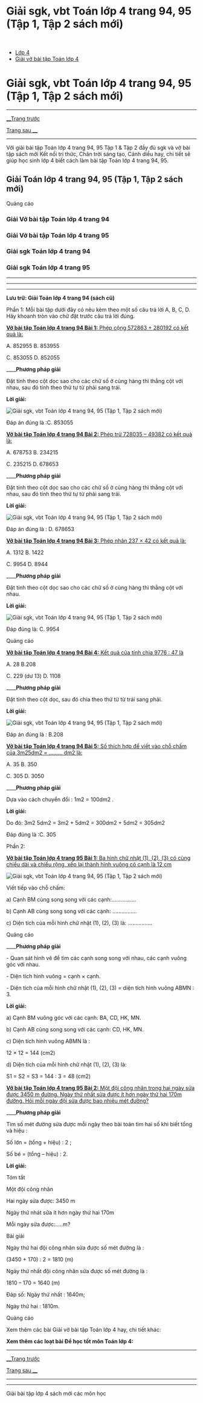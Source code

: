# Giải sgk, vbt Toán lớp 4 trang 94, 95 (Tập 1, Tập 2 sách mới)

﻿

  * [Lớp 4](https://vietjack.com/series/lop-4.jsp)
  * [Giải vở bài tập Toán lớp 4](https://vietjack.com/giai-vo-bai-tap-toan-4/index.jsp)



# Giải sgk, vbt Toán lớp 4 trang 94, 95 (Tập 1, Tập 2 sách mới)

* * *

[__Trang trước](https://vietjack.com/giai-vo-bai-tap-toan-4/bai-82-luyen-tap-chung.jsp)

[Trang sau __](https://vietjack.com/giai-vo-bai-tap-toan-4/bai-84-dau-hieu-chua-het-cho-2.jsp)

* * *

Với giải bài tập Toán lớp 4 trang 94, 95 Tập 1 & Tập 2 đầy đủ sgk và vở bài tập sách mới Kết nối tri thức, Chân trời sáng tạo, Cánh diều hay, chi tiết sẽ giúp học sinh lớp 4 biết cách làm bài tập Toán lớp 4 trang 94, 95.

## Giải Toán lớp 4 trang 94, 95 (Tập 1, Tập 2 sách mới)

Quảng cáo

### **Giải Vở bài tập Toán lớp 4 trang 94**

### **Giải Vở bài tập Toán lớp 4 trang 95**

### **Giải sgk Toán lớp 4 trang 94**

### **Giải sgk Toán lớp 4 trang 95**

* * *

* * *

* * *

**Lưu trữ: Giải Toán lớp 4 trang 94 (sách cũ)**

Phần 1: Mỗi bài tập dưới đây có nêu kèm theo một số câu trả lời A, B, C, D. Hãy khoanh tròn vào chữ đặt trước câu trả lời đúng.

[**Vở bài tập Toán lớp 4 trang 94 Bài 1:** Phép cộng 572863 + 280192 có kết quả là: ](https://vietjack.com/giai-vo-bai-tap-toan-4/bai-1-trang-94-vbt-toan-4-tap-1.jsp)

A. 852955 B. 853955

C. 853055 D. 852055

____**Phương pháp giải**

Đặt tính theo cột dọc sao cho các chữ số ở cùng hàng thì thẳng cột với nhau, sau đó tính theo thứ tự từ phải sang trái. 

**Lời giải:**

![Giải sgk, vbt Toán lớp 4 trang 94, 95 \(Tập 1, Tập 2 sách mới\)](https://vietjack.com/giai-vo-bai-tap-toan-4/images/2022-bai-1-trang-94-vbt-toan-4-tap-1-sua2022.PNG)

Đáp án đúng là :C. 853055 

[**Vở bài tập Toán lớp 4 trang 94 Bài 2:** Phép trừ 728035 – 49382 có kết quả là: ](https://vietjack.com/giai-vo-bai-tap-toan-4/bai-2-trang-94-vbt-toan-4-tap-1.jsp)

A. 678753 B. 234215

C. 235215 D. 678653

____**Phương pháp giải**

Đặt tính theo cột dọc sao cho các chữ số ở cùng hàng thì thẳng cột với nhau, sau đó tính theo thứ tự từ phải sang trái. 

**Lời giải:**

![Giải sgk, vbt Toán lớp 4 trang 94, 95 \(Tập 1, Tập 2 sách mới\)](https://vietjack.com/giai-vo-bai-tap-toan-4/images/2022-bai-2-trang-94-vbt-toan-4-tap-1-sua2022.PNG)

Đáp án đúng là : D. 678653

[**Vở bài tập Toán lớp 4 trang 94 Bài 3:** Phép nhân 237 × 42 có kết quả là: ](https://vietjack.com/giai-vo-bai-tap-toan-4/bai-3-trang-94-vbt-toan-4-tap-1.jsp)

A. 1312 B. 1422

C. 9954 D. 8944

____**Phương pháp giải**

Đặt tính theo cột dọc sao cho các chữ số ở cùng hàng thì thẳng cột với nhau. 

**Lời giải:**

![Giải sgk, vbt Toán lớp 4 trang 94, 95 \(Tập 1, Tập 2 sách mới\)](https://vietjack.com/giai-vo-bai-tap-toan-4/images/2022-bai-3-trang-94-vbt-toan-4-tap-1-sua2022.PNG)

Đáp đúng là: C. 9954 

Quảng cáo

[**Vở bài tập Toán lớp 4 trang 94 Bài 4:** Kết quả của tính chia 9776 : 47 là ](https://vietjack.com/giai-vo-bai-tap-toan-4/bai-4-trang-94-vbt-toan-4-tap-1.jsp)

A. 28 B.208

C. 229 (dư 13) D. 1108

____**Phương pháp giải**

Đặt tính theo cột dọc, sau đó chia theo thứ từ từ trái sang phải.

**Lời giải:**

![Giải sgk, vbt Toán lớp 4 trang 94, 95 \(Tập 1, Tập 2 sách mới\)](https://vietjack.com/giai-vo-bai-tap-toan-4/images/2022-bai-4-trang-94-vbt-toan-4-tap-1-sua2022.PNG)

Đáp án đúng là : B.208

[**Vở bài tập Toán lớp 4 trang 94 Bài 5:** Số thích hợp để viết vào chỗ chấm của 3m25dm2 = ……… dm2 là: ](https://vietjack.com/giai-vo-bai-tap-toan-4/bai-5-trang-94-vbt-toan-4-tap-1.jsp)

A. 35 B. 350

C. 305 D. 3050

____**Phương pháp giải**

Dựa vào cách chuyển đổi : 1m2 = 100dm2 . 

**Lời giải:**

Do đó: 3m2 5dm2 = 3m2 \+ 5dm2 = 300dm2 \+ 5dm2 = 305dm2

Đáp đúng là :C. 305

Phần 2:

[**Vở bài tập Toán lớp 4 trang 95 Bài 1:** Ba hình chữ nhật (1), (2), (3) có cùng chiều dài và chiều rộng, xếp lại thành hình vuông có cạnh là 12 cm](https://vietjack.com/giai-vo-bai-tap-toan-4/bai-1-trang-95-vbt-toan-4-tap-1.jsp)

![Giải sgk, vbt Toán lớp 4 trang 94, 95 \(Tập 1, Tập 2 sách mới\)](https://vietjack.com/giai-vo-bai-tap-toan-4/images/bai-1-trang-95-vbt-toan-4-tap-1.PNG)

Viết tiếp vào chỗ chấm:

a) Cạnh BM cùng song song với các cạnh:…………….

b) Cạnh AB cùng song song với các cạnh: …………….

c) Diện tích của mỗi hình chữ nhật (1), (2), (3) là: …………….

Quảng cáo

____**Phương pháp giải**

\- Quan sát hình vẽ để tìm các cạnh song song với nhau, các cạnh vuông góc với nhau.

\- Diện tích hình vuông = cạnh × cạnh.

\- Diện tích của mỗi hình chữ nhật (1), (2), (3) = diện tích hình vuông ABMN : 3.

**Lời giải:**

a) Cạnh BM vuông góc với các cạnh: BA, CD, HK, MN.

b) Cạnh AB cùng song song với các cạnh: CD, HK, MN.

c) Diện tích hình vuông ABMN là :

12 × 12 = 144 (cm2)

d) Diện tích của mỗi hình chữ nhật (1), (2), (3) là:

S1 = S2 = S3 = 144 : 3 = 48 (cm2)

[**Vở bài tập Toán lớp 4 trang 95 Bài 2:** Một đội công nhân trong hai ngày sửa được 3450 m đường. Ngày thứ nhất sửa được ít hơn ngày thứ hai 170m đường. Hỏi mỗi ngày đội sửa được bao nhiêu mét đường?](https://vietjack.com/giai-vo-bai-tap-toan-4/bai-2-trang-95-vbt-toan-4-tap-1.jsp)

____**Phương pháp giải**

Tìm số mét đường sửa được mỗi ngày theo bài toán tìm hai số khi biết tổng và hiệu :

Số lớn = (tổng + hiệu) : 2 ;

Số bé = (tổng – hiệu) : 2. 

**Lời giải:**

Tóm tắt

Một đội công nhân

Hai ngày sửa được: 3450 m

Ngày thứ nhát sửa ít hơn ngày thứ hai 170m

Mỗi ngày sửa được:…..m?

Bài giải

Ngày thứ hai đội công nhân sửa được số mét đường là :

(3450 + 170) : 2 = 1810 (m)

Ngày thứ nhất đội công nhân sửa được số mét đường là :

1810 – 170 = 1640 (m)

Đáp số: Ngày thứ nhất : 1640m;

Ngày thứ hai : 1810m.

Quảng cáo

Xem thêm các bài Giải vở bài tập Toán lớp 4 hay, chi tiết khác:

**Xem thêm các loạt bài Để học tốt môn Toán lớp 4:**

* * *

[__Trang trước](https://vietjack.com/giai-vo-bai-tap-toan-4/bai-82-luyen-tap-chung.jsp)

[Trang sau __](https://vietjack.com/giai-vo-bai-tap-toan-4/bai-84-dau-hieu-chua-het-cho-2.jsp)

* * *

* * *

Giải bài tập lớp 4 sách mới các môn học

